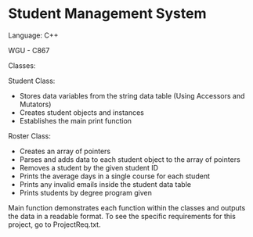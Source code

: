 # Student Management System
Language: C++

WGU - C867


Classes:

Student Class:
- Stores data variables from the string data table (Using Accessors and Mutators)
- Creates student objects and instances
- Establishes the main print function


Roster Class:
- Creates an array of pointers
- Parses and adds data to each student object to the array of pointers
- Removes a student by the given student ID
- Prints the average days in a single course for each student
- Prints any invalid emails inside the student data table
- Prints students by degree program given


Main function demonstrates each function within the classes and outputs the data in a readable format.
To see the specific requirements for this project, go to ProjectReq.txt.
